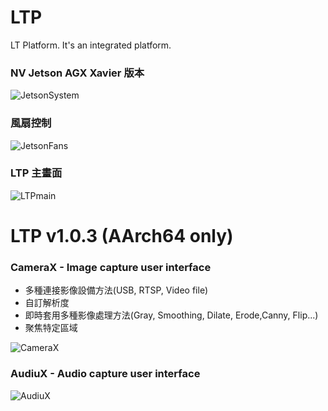 # LTP

LT Platform. It's an integrated platform.

### NV Jetson AGX Xavier 版本

![JetsonSystem](https://user-images.githubusercontent.com/53622566/157818420-45f4e995-3da2-40b7-b6b0-c77cc4e343b6.png)

### 風扇控制

![JetsonFans](https://user-images.githubusercontent.com/53622566/157818415-815fa2e0-5a8d-4198-9748-c6e0e62621e7.png)

### LTP 主畫面

![LTPmain](https://user-images.githubusercontent.com/53622566/157818426-dc122f58-a3dc-45f2-87b7-9965879e82d0.png)

# LTP v1.0.3 (AArch64 only)

### CameraX - Image capture user interface

* 多種連接影像設備方法(USB, RTSP, Video file)
* 自訂解析度
* 即時套用多種影像處理方法(Gray, Smoothing, Dilate, Erode,Canny, Flip...)
* 聚焦特定區域

![CameraX](https://user-images.githubusercontent.com/53622566/157818410-d5b09837-13d8-43b9-8cf6-bd17a3655d89.png)

### AudiuX - Audio capture user interface

![AudiuX](https://user-images.githubusercontent.com/53622566/157818399-88745c65-eb4f-4604-9f20-30ba91feaedd.png)


